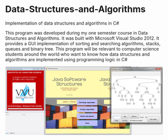 # Data-Structures-and-Algorithms
Implementation of data structures and algorithms in C#


This program was developed during my one semester course in Data Structures and Algorithms. It was built with Microsoft Visual Studio 2012. It provides a GUI implementation of sorting and searching algorithms, stacks, queues and binary tree. This program will be relevant to computer science students around the world who want to know how data structures and algorithms are implemented using programming logic in C#

![alt text](datastructures.PNG "Description goes here")
